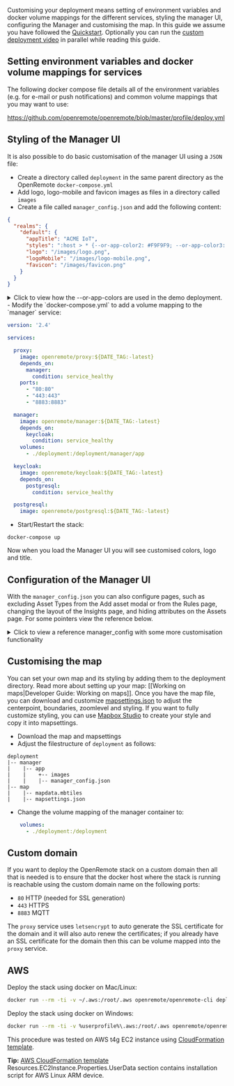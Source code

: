Customising your deployment means setting of environment variables and docker volume mappings for the different services, styling the manager UI, configuring the Manager and customising the map. 
In this guide we assume you have followed the [Quickstart](https://github.com/openremote/openremote/blob/master/README.md#quickstart). Optionally you can run the [custom deployment video](https://www.youtube.com/watch?v=_u2IgdioQR8) in parallel while reading this guide.

## Setting environment variables and docker volume mappings for services

The following docker compose file details all of the environment variables (e.g. for e-mail or push notifications) and common volume mappings that you may want to use:

https://github.com/openremote/openremote/blob/master/profile/deploy.yml

## Styling of the Manager UI
It is also possible to do basic customisation of the manager UI using a `JSON` file:

- Create a directory called `deployment` in the same parent directory as the OpenRemote `docker-compose.yml`
- Add logo, logo-mobile and favicon images as files in a directory called `images`
- Create a file called `manager_config.json` and add the following content:

```json
{
  "realms": {
    "default": {
      "appTitle": "ACME IoT",
      "styles": ":host > * {--or-app-color2: #F9F9F9; --or-app-color3: #22211f; --or-app-color4: #1b5630; --or-app-color5: #CCCCCC;}",
      "logo": "/images/logo.png",
      "logoMobile": "/images/logo-mobile.png",
      "favicon": "/images/favicon.png"
    }
  }
}
```

<details><summary>Click to view how the --or-app-colors are used in the demo deployment.</summary>

![Default colors in OpenRemote](https://openremote.io/wp-content/uploads/2021/04/coloruse-04.jpg)

</details>
- Modify the `docker-compose.yml` to add a volume mapping to the `manager` service:

```yaml
version: '2.4'

services:

  proxy:
    image: openremote/proxy:${DATE_TAG:-latest}
    depends_on:
      manager:
        condition: service_healthy
    ports:
      - "80:80"
      - "443:443"
      - "8883:8883"

  manager:
    image: openremote/manager:${DATE_TAG:-latest}
    depends_on:
      keycloak:
        condition: service_healthy
    volumes:
      - ./deployment:/deployment/manager/app

  keycloak:
    image: openremote/keycloak:${DATE_TAG:-latest}
    depends_on:
      postgresql:
        condition: service_healthy

  postgresql:
    image: openremote/postgresql:${DATE_TAG:-latest}
```

- Start/Restart the stack:
```
docker-compose up
```
Now when you load the Manager UI you will see customised colors, logo and title. 

## Configuration of the Manager UI
With the `manager_config.json` you can also configure pages, such as excluding Asset Types from the Add asset modal or from the Rules page, changing the layout of the Insights page, and hiding attributes on the Assets page. For some pointers view the reference below.

<details><summary>Click to view a reference manager_config with some more customisation functionality</summary>
<p>

```json
{
  "pages": {
    "map": {
      "default": {
        "exclude": [
          "notes"
        ]
      },
      "assetTypes": {
        "WeatherAsset": {
          "exclude": [
            "location",
            "notes",
            "model",
            "manufacturer"
          ]
        }
      }
    },
    "rules": {
      "rules": {
        "controls": {
          "allowedLanguages": ["JSON", "FLOW", "GROOVY"],
          "allowedActionTargetTypes": {
            "actions": {
              "email": [
                "CUSTOM", "USER"
              ],
              "push": [
                "ASSET", "USER"
              ]
            }
          }
        },
        "descriptors": {
          "all": {
            "excludeAssets": [
              "TradfriLightAsset",
              "TradfriPlugAsset",
              "ArtnetLightAsset"
            ],
            "assets": {
              "*": {
                "excludeAttributes": [
                  "location"
                ]
              }
            }
          }
        }
      }
    },
    "insights": {
      "panels": {
        "chart": {
          "type": "chart",
          "hideOnMobile": true,
          "panelStyles": {
            "gridColumn": "1 / -1"
          }
        },
        "kpi1": {
          "type": "kpi",
          "hideOnMobile": false
        },
        "kpi2": {
          "type": "kpi",
          "hideOnMobile": false
        },
        "kpi3": {
          "type": "kpi",
          "hideOnMobile": false
        },
        "kpi4": {
          "type": "kpi",
          "hideOnMobile": false
        },
        "kpi5": {
          "type": "kpi",
          "hideOnMobile": false
        },
        "kpi6": {
          "type": "kpi",
          "hideOnMobile": false
        },
        "kpi7": {
          "type": "kpi",
          "hideOnMobile": false
        },
        "kpi8": {
          "type": "kpi",
          "hideOnMobile": false
        },
        "chart2": {
          "type": "chart",
          "hideOnMobile": true,
          "panelStyles": {
            "gridColumn": "1 / -1"
          }
        },
        "chart3": {
          "type": "chart",
          "hideOnMobile": true,
          "panelStyles": {
            "gridColumn": "1 / -1"
          }
        }
      }
    },
    "assets": {
      "tree": {
        "add": {
          "typesParent": {
            "default": {
              "exclude": [
                "TradfriLightAsset",
                "TradfriPlugAsset",
                "ArtnetLightAsset",
                "ArtnetAgent",
                "MacroAgent",
                "ControllerAgent",
                "KNXAgent",
                "ZWAgent",
                "TradfriAgent",
                "TimerAgent",
                "VelbusTcpAgent",
                "VelbusSerialAgent"
              ]
            }
          }
        }
      },
      "viewer": {
        "default": {
          "panels": {
            "attributes": {
              "type": "info",
              "attributes": {
                "exclude": ["location", "notes", "manufacturer", "model"]
              },
              "properties": {
                "include": []
              }
            }
          }
        },
        "assetTypes": {
          "WeatherAsset": {
            "panels": {
              "attributes": {
                "type": "info",
                "attributes": {
                  "exclude": ["location", "Radiation", "UVIndex", "currentWeather", "notes", "manufacturer", "model"]
                },
                "properties": {
                  "include": []
                }
              }
            }
          }
        },
        "historyConfig": {
          "table": {
            "attributeNames": {
              "optimiseTarget": {
                "columns": [
                  {
                    "header": "Optimise target",
                    "type": "prop",
                    "path": "$."
                  },
                  {
                    "header": "Timestamp",
                    "type": "timestamp"
                  }
                ]
              }
            }
          }
        }
      }
    }
  },
  "realms": {
    "default": {
      "appTitle": "ACME IoT",
      "headers": [
        "map", "assets", "rules", "insights", "language", "users", "roles", "account", "logs", "logout"
      ],
      "styles": ":host > * {--or-app-color2: #F9F9F9; --or-app-color3: #22211f; --or-app-color4: #1b5630; --or-app-color5: #CCCCCC;}",
      "logo": "/images/logo.png",
      "logoMobile": "/images/logo-mobile.png",
      "favicon": "/images/favicon.png",
      "language": "en"
    }
  }
}
```

</p>
</details>

## Customising the map
You can set your own map and its styling by adding them to the deployment directory. Read more about setting up your map: [[Working on maps|Developer Guide: Working on maps]]. Once you have the map file, you can download and customize [mapsettings.json](https://github.com/openremote/openremote/blob/master/manager/src/map/mapsettings.json) to adjust the centerpoint, boundaries, zoomlevel and styling. If you want to fully customize styling, you can use [Mapbox Studio](https://www.mapbox.com/mapbox-studio) to create your style and copy it into mapsettings.
- Download the map and mapsettings
- Adjust the filestructure of `deployment` as follows:
```
deployment
|-- manager
|    |-- app
|    |    +-- images
|    |    |-- manager_config.json
|-- map
|    |-- mapdata.mbtiles
|    |-- mapsettings.json
```
- Change the volume mapping of the manager container to:
```yaml
    volumes:
      - ./deployment:/deployment
```

## Custom domain
If you want to deploy the OpenRemote stack on a custom domain then all that is needed is to ensure that the docker host where the stack is running is reachable using the custom domain name on the following ports:

- `80` HTTP (needed for SSL generation)
- `443` HTTPS
- `8883` MQTT

The `proxy` service uses `letsencrypt` to auto generate the SSL certificate for the domain and it will also auto renew the certificates; if you already have an SSL certificate for the domain then this can be volume mapped into the `proxy` service.


## AWS

Deploy the stack using docker on Mac/Linux:
```bash
docker run --rm -ti -v ~/.aws:/root/.aws openremote/openremote-cli deploy --provider aws -v --dnsname test-osx.mvp.openremote.io
```
Deploy the stack using docker on Windows:
```bash
docker run --rm -ti -v %userprofile%\.aws:/root/.aws openremote/openremote-cli deploy --provider aws -v --dnsname test-win.mvp.openremote.io
```

This procedure was tested on AWS t4g EC2 instance using [CloudFormation template](https://github.com/openremote/openremote/gitlab-ci/aws-cloudformation.template.arm64.yml).

**Tip:** [AWS CloudFormation template](https://github.com/openremote/openremote/gitlab-ci/aws-cloudformation.template.arm64.yml) Resources.EC2Instance.Properties.UserData section contains installation script for AWS Linux ARM device.